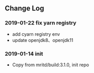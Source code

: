 ## Change Log

### 2019-01-22 fix yarn registry

- add cyarn registry env
- update openjdk8、openjdk11

### 2019-01-14 init

- Copy from mritd/build:3.1.0, init repo
